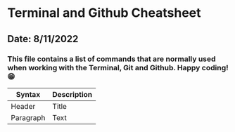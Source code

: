 # Terminal and Github Cheatsheet
## Date: 8/11/2022
### This file contains a list of commands that are normally used when working with the Terminal, Git and Github. Happy coding! :grin:
| Syntax      | Description |
| ----------- | ----------- |
| Header      | Title       |
| Paragraph   | Text        |
